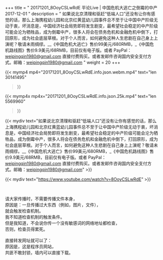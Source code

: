 +++
title = " 20171201_8OoyCSLwRdE 平论Live | 中国危机大逃亡之倒霉的中产 2017-12-01 "
description = " 如果说北京清理和驱赶“低端人口”还没有让你有感觉的话，那么上海携程幼儿园和北京红黄蓝幼儿园事件总不至于让中国中产阶级无动于衷，坏消息是，中国经济社会局势即将发生剧变，最希望社会稳定的中产阶级可能会沦为牺牲品，成为倒霉中产，很多人将会在债务危机和金融危机中倒下，打回原形，成为社会底层草根。对于个人而言，如何避免这种人生悲剧在自己身上上演呢？敬请未雨绸缪。__《中国危机大逃亡》售价99美元/680RMB，_《中国危机路线图》售价9.9美元/68RMB，目前仅有电子版。或者 PayPal：weipingqin1980@gmail.com 直接付费购买。或者发邮件咨询国内安全支付方式。邮箱：weipingqin1980@gmail.com "
weight = 20
+++

{{< mymp4 mp4="20171201_8OoyCSLwRdE.info.json.webm.mp4" 
text="len 30141495"
>}}

{{< mymp4x  mp4x="20171201_8OoyCSLwRdE.info.json.25k.mp4"
text="len 5569960"
>}}


{{< mydiv text="如果说北京清理和驱赶“低端人口”还没有让你有感觉的话，那么上海携程幼儿园和北京红黄蓝幼儿园事件总不至于让中国中产阶级无动于衷，坏消息是，中国经济社会局势即将发生剧变，最希望社会稳定的中产阶级可能会沦为牺牲品，成为倒霉中产，很多人将会在债务危机和金融危机中倒下，打回原形，成为社会底层草根。对于个人而言，如何避免这种人生悲剧在自己身上上演呢？敬请未雨绸缪。__《中国危机大逃亡》售价99美元/680RMB，_《中国危机路线图》售价9.9美元/68RMB，目前仅有电子版。或者 PayPal：weipingqin1980@gmail.com 直接付费购买。或者发邮件咨询国内安全支付方式。邮箱：weipingqin1980@gmail.com" >}}
<br>

{{< mydiv text="https://www.youtube.com/watch?v=8OoyCSLwRdE" >}}


<br>

请大家传播时，不需要传播文件本身，<br>
原因是：一旦传播过大东西（例如，图片，文件），<br>
就会触发检查机制。<br>
我不知道检查机制的触发条件。<br>
但是我知道，不会说你传一个没有敏感词的网络地址都检查，<br>
否则，检查员得累死。<br><br>
直接转发网址就可以了：<br>
原因是，这是程序员网站，<br>
共匪不敢封锁，墙内可以直接下载。


